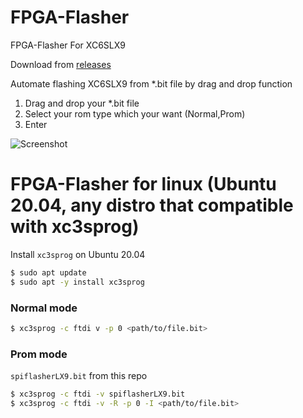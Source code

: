 
# FPGA-Flasher
FPGA-Flasher For XC6SLX9

Download from [releases](https://github.com/ouoam/FPGA-Flasher/releases)

Automate flashing XC6SLX9 from *.bit file by drag and drop function

 1. Drag and drop your *.bit file
 2. Select your rom type which your want (Normal,Prom)
 3. Enter 


![Screenshot](https://raw.githubusercontent.com/thanatath/FPGA-Flasher/master/Screenshot.png)


# FPGA-Flasher for linux (Ubuntu 20.04, any distro that compatible with xc3sprog)

Install `xc3sprog` on Ubuntu 20.04

```bash
$ sudo apt update
$ sudo apt -y install xc3sprog
```

### Normal mode
```bash 
$ xc3sprog -c ftdi v -p 0 <path/to/file.bit>
```

### Prom mode

`spiflasherLX9.bit` from this repo

```bash
$ xc3sprog -c ftdi -v spiflasherLX9.bit
$ xc3sprog -c ftdi -v -R -p 0 -I <path/to/file.bit>
```


